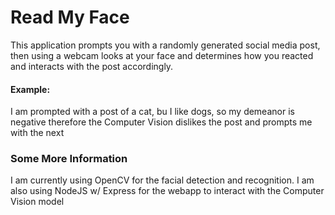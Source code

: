 
# Read My Face

This application prompts you with a randomly generated social media post, then using a webcam looks at your
face and determines how you reacted and interacts with the post accordingly.

#### Example:
I am prompted with a post of a cat, bu I like dogs, so my demeanor is negative therefore the Computer Vision dislikes the post and prompts me with the next

### Some More Information

I am currently using OpenCV for the facial detection and recognition. I am also using NodeJS w/ Express for the webapp to interact with the Computer Vision model
